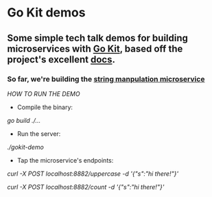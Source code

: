 # Go Kit demos

## Some simple tech talk demos for building microservices with [Go Kit](https://gokit.io/), based off the project's excellent [docs](https://gokit.io/examples). 


### So far, we're building the [string manpulation microservice](https://gokit.io/examples/stringsvc.html)


*HOW TO RUN THE DEMO*

- Compile the binary: 

_go build ./..._
- Run the server: 

_./gokit-demo_
- Tap the microservice's endpoints: 

_curl -X POST localhost:8882/uppercase -d '{"s":"hi there!"}'_ 

_curl -X POST localhost:8882/count -d '{"s":"hi there!"}'_